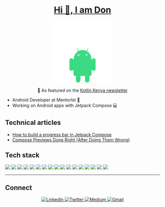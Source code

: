 <h1 align="center"><u>Hi 👋, I am Don</u></h1>
<p align="center">
  <img src="droidy-animation.gif" alt="Droidy character" width="200"/>
</p>

<p align="center">
 📰 As featured on the <a href="https://kotlinkenya.vercel.app/newsletter/episode-27">Kotlin Kenya newsletter</a>
</p>


- Android Developer at Mentorlst 💼
- Working on Android apps with Jetpack Compose 💻

## Technical articles
- [How to build a progress bar in Jetpack Compose](https://medium.com/@donaldokara123/how-to-build-a-progress-bar-in-jetpack-compose-7482643833f0)
- [Compose Previews Done Right (After Doing Them Wrong)](https://medium.com/@donaldokara123/compose-previews-done-right-after-doing-them-wrong-ccd8ee990cf8)

## Tech stack
<p>
  <img src="https://img.shields.io/badge/Jetpack%20Compose-%23000000?logo=jetpackcompose&logoColor=white"/>
  <img src="https://img.shields.io/badge/MVVM-%236DB33F"/>
  <img src="https://img.shields.io/badge/Clean%20Architecture-%236DB33F"/>
  <img src="https://img.shields.io/badge/Retrofit-%23000000?logo=android&logoColor=white"/>
  <img src="https://img.shields.io/badge/Room-%23A8B9CC?logo=android&logoColor=white"/>
  <img src="https://img.shields.io/badge/SQL-%23CC2927?logo=mysql&logoColor=white"/>
  <img src="https://img.shields.io/badge/Firebase-%23FFCA28?logo=firebase&logoColor=black"/>
  <img src="https://img.shields.io/badge/Supabase-%2300E5B1?logo=supabase&logoColor=white"/>
  <img src="https://img.shields.io/badge/Ktor-%23000000?logo=kotlin&logoColor=white"/>
  <img src="https://img.shields.io/badge/Ktor%20Client-%23000000?logo=kotlin&logoColor=white"/>
  <img src="https://img.shields.io/badge/Hilt-%23A97BFF?logo=dagger&logoColor=white"/>
  <img src="https://img.shields.io/badge/Koin-%23000000?logo=kotlin&logoColor=white"/>
  <img src="https://img.shields.io/badge/Git-%23F05033?logo=git&logoColor=white"/>
  <img src="https://img.shields.io/badge/Android%20Studio-%233DDC84?logo=androidstudio&logoColor=white"/>
  <img src="https://img.shields.io/badge/CI%2FCD-%2300C7B7?logo=githubactions&logoColor=white"/>
  <img src="https://img.shields.io/badge/GitHub%20Actions-%232671E5?logo=githubactions&logoColor=white"/>
  <img src="https://img.shields.io/badge/Crashlytics-%2300C7B7?logo=firebase&logoColor=white"/>
</p>



---
## Connect
<p align="center">
  <a href="https://www.linkedin.com/in/donald-isoe-a21310255/">
    <img src="https://img.shields.io/badge/LinkedIn-0077B5?logo=linkedin&logoColor=white" alt="LinkedIn" height="20"/>
  </a>
  <a href="https://x.com/don_okara">
    <img src="https://img.shields.io/badge/Twitter-1DA1F2?logo=twitter&logoColor=white" alt="Twitter" height="20"/>
  </a>
  <a href="https://medium.com/@donaldokara123">
    <img src="https://img.shields.io/badge/Medium-12100E?logo=medium&logoColor=white" alt="Medium" height="20"/>
  </a>
  <a href="mailto:isoedonald@gmail.com">
    <img src="https://img.shields.io/badge/Gmail-D14836?logo=gmail&logoColor=white" alt="Gmail" height="20"/>
  </a>
</p>

